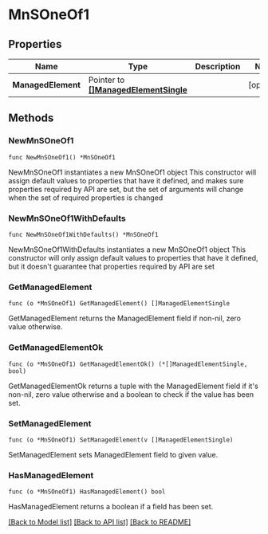 # MnSOneOf1

## Properties

Name | Type | Description | Notes
------------ | ------------- | ------------- | -------------
**ManagedElement** | Pointer to [**[]ManagedElementSingle**](ManagedElementSingle.md) |  | [optional] 

## Methods

### NewMnSOneOf1

`func NewMnSOneOf1() *MnSOneOf1`

NewMnSOneOf1 instantiates a new MnSOneOf1 object
This constructor will assign default values to properties that have it defined,
and makes sure properties required by API are set, but the set of arguments
will change when the set of required properties is changed

### NewMnSOneOf1WithDefaults

`func NewMnSOneOf1WithDefaults() *MnSOneOf1`

NewMnSOneOf1WithDefaults instantiates a new MnSOneOf1 object
This constructor will only assign default values to properties that have it defined,
but it doesn't guarantee that properties required by API are set

### GetManagedElement

`func (o *MnSOneOf1) GetManagedElement() []ManagedElementSingle`

GetManagedElement returns the ManagedElement field if non-nil, zero value otherwise.

### GetManagedElementOk

`func (o *MnSOneOf1) GetManagedElementOk() (*[]ManagedElementSingle, bool)`

GetManagedElementOk returns a tuple with the ManagedElement field if it's non-nil, zero value otherwise
and a boolean to check if the value has been set.

### SetManagedElement

`func (o *MnSOneOf1) SetManagedElement(v []ManagedElementSingle)`

SetManagedElement sets ManagedElement field to given value.

### HasManagedElement

`func (o *MnSOneOf1) HasManagedElement() bool`

HasManagedElement returns a boolean if a field has been set.


[[Back to Model list]](../README.md#documentation-for-models) [[Back to API list]](../README.md#documentation-for-api-endpoints) [[Back to README]](../README.md)


